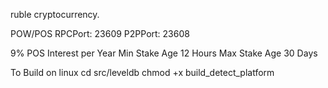 ruble cryptocurrency.

POW/POS
RPCPort: 23609
P2PPort: 23608

9% POS Interest per Year
Min Stake Age 12 Hours
Max Stake Age 30 Days


To Build on linux
cd src/leveldb
chmod +x build_detect_platform